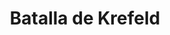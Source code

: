 ﻿---
title: "Batalla de Krefeld"
permalink: periodes_1050.html
layout: periode
dataInici: 1758-06-23
sidebar: periodes
pares:
  - 458:
    title: "Guerra de los Siete Años"
    dataInici: "(1756)"
    dataFi: "(1763)"

fills:
jocsPrincipals:
jocsEscenaris:
jocsEpoca:
  - title: "Prussia's Glory II"
    bggId: 17395
    escenari: "Krefeld: Ferdinand Ascendant"
    dataInici: 
    dataFi: 

jocsEpocaEscenaris:
---
